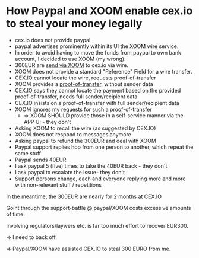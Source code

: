 # How Paypal and XOOM enable cex.io to steal your money legally

* cex.io does not provide paypal.
* paypal advertises prominently within its UI the XOOM wire service.
* In order to avoid having to move the funds from paypal to own bank account, I decided to use XOOM (my wrong).
* 300EUR are [send via XOOM](https://github.com/rcfa-qa/paypal-xoom-cex.io/blob/main/01%20-%20XOOM-transaction) to cex.io via wire.
* XOOM does not provide a standard "Reference" Field for a wire transfer.
* CEX.IO cannot locate the wire, requests proof-of-transfer
* XOOM provides a [proof-of-transfer](https://github.com/rcfa-qa/paypal-xoom-cex.io/blob/main/01%20-%20XOOM-transaction), without sender data
* CEX.IO says they cannot locate the payment based on the provided proof-of-transfer, needs full sender/recipient data
* CEX.IO insists on a proof-of-transfer with full sender/recipient data
* XOOM ignores my requests for such a proof-of-transfer
  * => XOOM SHOULD provide those in a self-service manner via the APP UI - they don't
* Asking XOOM to recall the wire (as suggested by CEX.IO)
* XOOM does not respond to messages anymore
* Asking paypal to refund the 300EUR and deal with XOOM
* Paypal support replies hop from one person to another, which repeat the same stuff
* Paypal sends 40EUR
* I ask paypal 5 (five) times to take the 40EUR back - they don't
* I ask paypal to escalate the issue- they don't
* Support persons change, each and everyone replying more and more with non-relevant stuff / repetitions

In the meantime, the 300EUR are nearly for 2 months at CEX.IO

Goint through the support-battle @ paypal/XOOM costs excessive amounts of time.

Involving regulators/laywers etc. is far too much effort to recover EUR300.

=> I need to back off.

=> Paypal/XOOM have assisted CEX.IO to steal 300 EURO from me.

